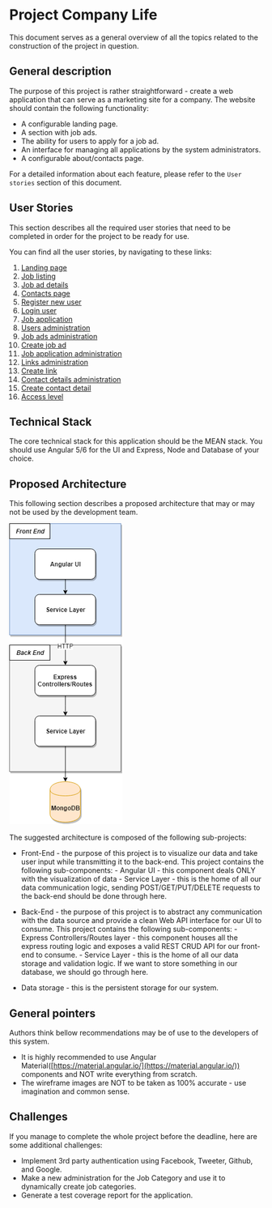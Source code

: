 # Project Company Life

This document serves as a general overview of all the topics related to the construction of the project in question.

## General description

The purpose of this project is rather straightforward - create a web application that can serve as a marketing site for a company. The website should contain the following functionality:

- A configurable landing page.
- A section with job ads.
- The ability for users to apply for a job ad.
- An interface for managing all applications by the system administrators.
- A configurable about/contacts page.

For a detailed information about each feature, please refer to the `User stories` section of this document.

## User Stories

This section describes all the required user stories that need to be completed in order for the project to be ready for use.

You can find all the user stories, by navigating to these links:

1. [Landing page](user-stories/landing-page.md)
2. [Job listing](user-stories/job-listing.md)
3. [Job ad details](user-stories/job-ad-details.md)
4. [Contacts page](user-stories/contacts-page.md)
5. [Register new user](user-stories/register-new-user.md)
6. [Login user](user-stories/login-user.md)
7. [Job application](user-stories/job-application.md)
8. [Users administration](user-stories/list-user-admin.md)
9. [Job ads administration](user-stories/job-ads-admin.md)
10. [Create job ad](user-stories/create-job-ad.md)
11. [Job application administration](user-stories/job-applications-admin.md)
12. [Links administration](user-stories/links-admin.md)
13. [Create link](user-stories/create-link-admin.md)
14. [Contact details administration](user-stories/contacts-admin.md)
15. [Create contact detail](user-stories/create-contact-admin.md)
16. [Access level](user-stories/access-level.md)

## Technical Stack

The core technical stack for this application should be the MEAN stack. You should use Angular 5/6 for the UI and Express, Node and Database of your choice.

## Proposed Architecture

This following section describes a proposed architecture that may or may not be used by the development team.

![Architecture](assets/example-architecture.png)

The suggested architecture is composed of the following sub-projects:

- Front-End - the purpose of this project is to visualize our data and take user input while transmitting it to the back-end. This project contains the following sub-components:
        - Angular UI - this component deals ONLY with the visualization of data
        - Service Layer - this is the home of all our data communication logic, sending POST/GET/PUT/DELETE requests to the back-end should be done through here.

- Back-End - the purpose of this project is to abstract any communication with the data source and provide a clean Web API interface for our UI to consume. This project contains the following sub-components:
        - Express Controllers/Routes layer - this component houses all the express routing logic and exposes a valid REST CRUD API for our front-end to consume.
        - Service Layer - this is the home of all our data storage and validation logic. If we want to store something in our database, we should go through here.

- Data storage - this is the persistent storage for our system.

## General pointers

Authors think bellow recommendations may be of use to the developers of this system.

- It is highly recommended to use Angular Material([https://material.angular.io/](https://material.angular.io/)) components and NOT write everything from scratch.
- The wireframe images are NOT to be taken as 100% accurate - use imagination and common sense. 

## Challenges

If you manage to complete the whole project before the deadline, here are some additional challenges:

- Implement 3rd party authentication using Facebook, Tweeter, Github, and Google.
- Make a new administration for the Job Category and use it to dynamically create job categories.
- Generate a test coverage report for the application.
